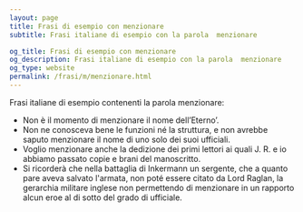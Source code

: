 ```yaml
---
layout: page
title: Frasi di esempio con menzionare 
subtitle: Frasi italiane di esempio con la parola  menzionare

og_title: Frasi di esempio con menzionare 
og_description: Frasi italiane di esempio con la parola  menzionare
og_type: website
permalink: /frasi/m/menzionare.html
---
```


Frasi italiane di esempio contenenti la parola menzionare:


- Non è il momento di menzionare il nome dell’Eterno’.
- Non ne conosceva bene le funzioni né la struttura, e non avrebbe saputo menzionare il nome di uno solo dei suoi ufficiali.
- Voglio menzionare anche la dedizione dei primi lettori ai quali J. R. e io abbiamo passato copie e brani del manoscritto.
- Si ricorderà che nella battaglia di Inkermann un sergente, che a quanto pare aveva salvato l'armata, non poté essere citato da Lord Raglan, la gerarchia militare inglese non permettendo di menzionare in un rapporto alcun eroe al di sotto del grado di ufficiale.
